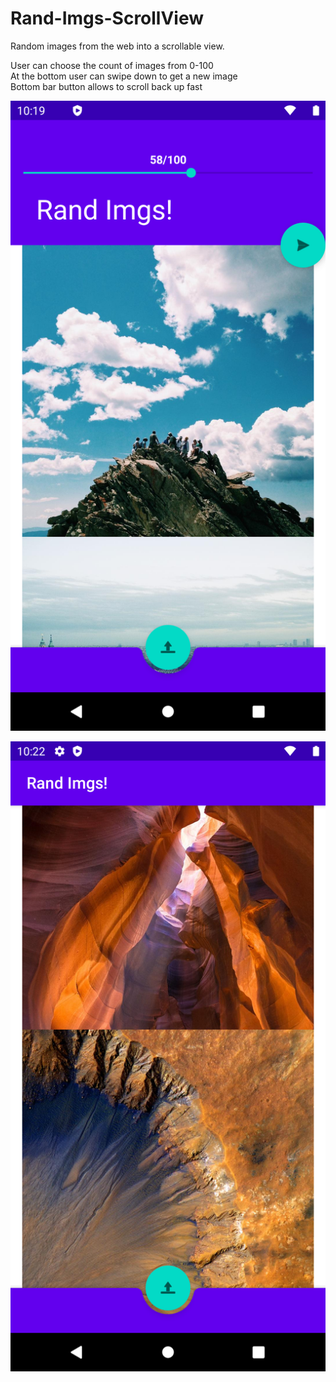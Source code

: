 # Rand-Imgs-ScrollView
Random images from the web into a scrollable view. 

User can choose the count of images from 0-100\
At the bottom user can swipe down to get a new image\
Bottom bar button allows to scroll back up fast

![appImg](https://github.com/Niko-Leskinen/Rand-Imgs-ScrollView/blob/master/Resources/appImg.png?raw=true)

![appImg](https://github.com/Niko-Leskinen/Rand-Imgs-ScrollView/blob/master/Resources/appImgScroll.png?raw=true)
